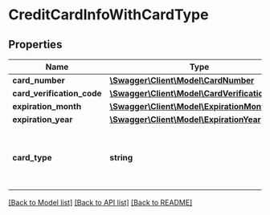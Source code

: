 # CreditCardInfoWithCardType

## Properties
Name | Type | Description | Notes
------------ | ------------- | ------------- | -------------
**card_number** | [**\Swagger\Client\Model\CardNumber**](CardNumber.md) |  | 
**card_verification_code** | [**\Swagger\Client\Model\CardVerificationCode**](CardVerificationCode.md) |  | [optional] 
**expiration_month** | [**\Swagger\Client\Model\ExpirationMonth**](ExpirationMonth.md) |  | 
**expiration_year** | [**\Swagger\Client\Model\ExpirationYear**](ExpirationYear.md) |  | 
**card_type** | **string** | Your credit card type. Example: VISA, MasterCard, etc... | 

[[Back to Model list]](../README.md#documentation-for-models) [[Back to API list]](../README.md#documentation-for-api-endpoints) [[Back to README]](../README.md)


